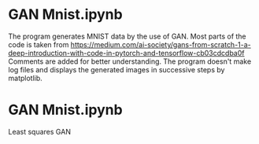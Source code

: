 # GAN Mnist.ipynb

The program generates MNIST data by the use of GAN. Most parts of the code is taken from https://medium.com/ai-society/gans-from-scratch-1-a-deep-introduction-with-code-in-pytorch-and-tensorflow-cb03cdcdba0f 
Comments are added for better understanding.
The program doesn't make log files and displays the generated images in successive steps by matplotlib.

# GAN Mnist.ipynb
Least squares GAN
